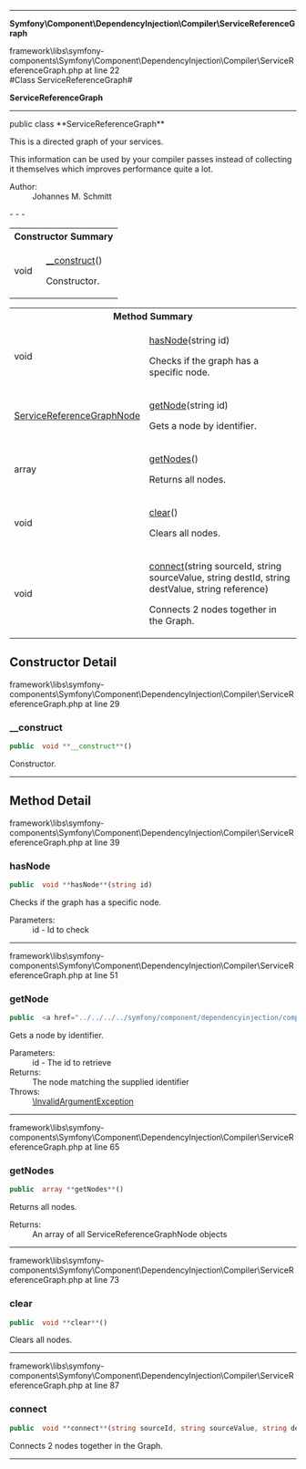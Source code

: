 - - -

**Symfony\Component\DependencyInjection\Compiler\ServiceReferenceGraph**
<div class="location">framework\libs\symfony-components\Symfony\Component\DependencyInjection\Compiler\ServiceReferenceGraph.php at line 22</div>
#Class ServiceReferenceGraph#

**ServiceReferenceGraph**


- - -

<p class="signature">public  class **ServiceReferenceGraph**</p>

<div class="comment" id="overview_description"><p>This is a directed graph of your services.</p><p>This information can be used by your compiler passes instead of collecting
it themselves which improves performance quite a lot.</p></div>

<dl>
<dt>Author:</dt>
<dd>Johannes M. Schmitt <schmittjoh@gmail.com></dd>
</dl>
- - -

<table id="summary_constructor">
<tr><th colspan="2">Constructor Summary</th></tr>
<tr>
<td class="type"> void</td>
<td class="description"><p class="name"><a href="#__construct">__construct</a>()</p><p class="description">Constructor.</p></td>
</tr>
</table>

<table id="summary_method">
<tr><th colspan="2">Method Summary</th></tr>
<tr>
<td class="type"> void</td>
<td class="description"><p class="name"><a href="#hasNode">hasNode</a>(string id)</p><p class="description">Checks if the graph has a specific node.</p></td>
</tr>
<tr>
<td class="type"> <a href="../../../../symfony/component/dependencyinjection/compiler/servicereferencegraphnode.html">ServiceReferenceGraphNode</a></td>
<td class="description"><p class="name"><a href="#getNode">getNode</a>(string id)</p><p class="description">Gets a node by identifier.</p></td>
</tr>
<tr>
<td class="type"> array</td>
<td class="description"><p class="name"><a href="#getNodes">getNodes</a>()</p><p class="description">Returns all nodes.</p></td>
</tr>
<tr>
<td class="type"> void</td>
<td class="description"><p class="name"><a href="#clear">clear</a>()</p><p class="description">Clears all nodes.</p></td>
</tr>
<tr>
<td class="type"> void</td>
<td class="description"><p class="name"><a href="#connect">connect</a>(string sourceId, string sourceValue, string destId, string destValue, string reference)</p><p class="description">Connects 2 nodes together in the Graph.</p></td>
</tr>
</table>

<h2 id="detail_method">Constructor Detail</h2>
<div class="location">framework\libs\symfony-components\Symfony\Component\DependencyInjection\Compiler\ServiceReferenceGraph.php at line 29</div>
<h3 id="__construct()">__construct</h3>

```php
public  void **__construct**()
```
<div class="details">
<p>Constructor.</p></div>

- - -

<h2 id="detail_method">Method Detail</h2>
<div class="location">framework\libs\symfony-components\Symfony\Component\DependencyInjection\Compiler\ServiceReferenceGraph.php at line 39</div>
<h3 id="hasNode()">hasNode</h3>

```php
public  void **hasNode**(string id)
```
<div class="details">
<p>Checks if the graph has a specific node.</p><dl>
<dt>Parameters:</dt>
<dd>id - Id to check</dd>
</dl>
</div>

- - -

<div class="location">framework\libs\symfony-components\Symfony\Component\DependencyInjection\Compiler\ServiceReferenceGraph.php at line 51</div>
<h3 id="getNode()">getNode</h3>

```php
public  <a href="../../../../symfony/component/dependencyinjection/compiler/servicereferencegraphnode.html">ServiceReferenceGraphNode</a> **getNode**(string id)
```
<div class="details">
<p>Gets a node by identifier.</p><dl>
<dt>Parameters:</dt>
<dd>id - The id to retrieve</dd>
<dt>Returns:</dt>
<dd>The node matching the supplied identifier</dd>
<dt>Throws:</dt>
<dd><a href="../../../../symfony/component/dependencyinjection/exception/invalidargumentexception.html">\InvalidArgumentException</a></dd>
</dl>
</div>

- - -

<div class="location">framework\libs\symfony-components\Symfony\Component\DependencyInjection\Compiler\ServiceReferenceGraph.php at line 65</div>
<h3 id="getNodes()">getNodes</h3>

```php
public  array **getNodes**()
```
<div class="details">
<p>Returns all nodes.</p><dl>
<dt>Returns:</dt>
<dd>An array of all ServiceReferenceGraphNode objects</dd>
</dl>
</div>

- - -

<div class="location">framework\libs\symfony-components\Symfony\Component\DependencyInjection\Compiler\ServiceReferenceGraph.php at line 73</div>
<h3 id="clear()">clear</h3>

```php
public  void **clear**()
```
<div class="details">
<p>Clears all nodes.</p></div>

- - -

<div class="location">framework\libs\symfony-components\Symfony\Component\DependencyInjection\Compiler\ServiceReferenceGraph.php at line 87</div>
<h3 id="connect()">connect</h3>

```php
public  void **connect**(string sourceId, string sourceValue, string destId, string destValue, string reference)
```
<div class="details">
<p>Connects 2 nodes together in the Graph.</p></div>

- - -

